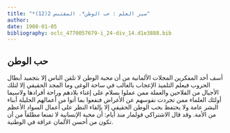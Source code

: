 ```yaml
---
title: "*سير العلم : حب الوطن*. المقتبس 2(12)"
author: 
date: 1908-01-05
bibliography: oclc_4770057679-i_24-div_14.d1e3888.bib
---
```




##  حب الوطن 


 أسف  أحد  المفكرين المجلات الألمانية من أن محبة الوطن لا تلقن الناس   إلا بتجميد أبطال الحروب فيعلم التلميذ الإعجاب بالغالب في ساحة الوغى وما المجد الحقيقي إلا لتلك الأجيال من الفلاحين والعملة ممن عملوا بسلام على إغناء بلادهم وراحة أفرادها ولاسيما أولئك العلماء ممن تجردت نفوسهم عن الأغراض فنفعوا بما أتوا من أعمالهم الجليلة أبناء البشر عامة ولا يحتفظ بحب الوطن الحقيقي إلا بإلقاء النظر على أعمال السواد الأعظم من الأمة. وقد قال الاشتراكي فولمار منذ أيام: أن محبة الإنسانية لا تمنعا مطلقاً من أن تكون من أحسن الألمان عراقة في الوطنية. 
